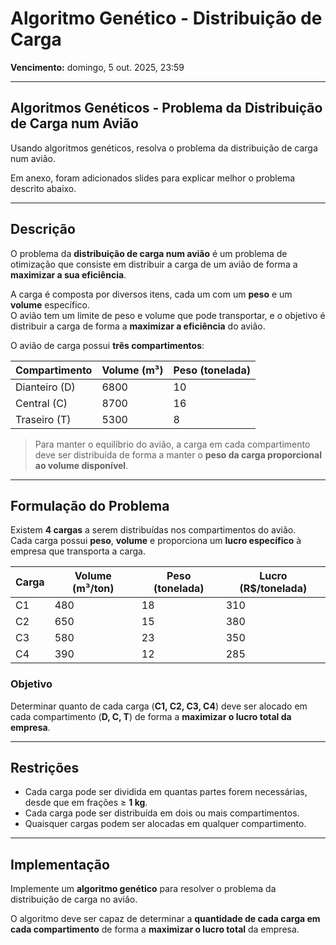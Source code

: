 # Algoritmo Genético - Distribuição de Carga

**Vencimento:** domingo, 5 out. 2025, 23:59  

---

## Algoritmos Genéticos - Problema da Distribuição de Carga num Avião

Usando algoritmos genéticos, resolva o problema da distribuição de carga num avião.  

Em anexo, foram adicionados slides para explicar melhor o problema descrito abaixo.

---

## Descrição

O problema da **distribuição de carga num avião** é um problema de otimização que consiste em distribuir a carga de um avião de forma a **maximizar a sua eficiência**.  

A carga é composta por diversos itens, cada um com um **peso** e um **volume** específico.  
O avião tem um limite de peso e volume que pode transportar, e o objetivo é distribuir a carga de forma a **maximizar a eficiência** do avião.  

O avião de carga possui **três compartimentos**:

| Compartimento | Volume (m³) | Peso (tonelada) |
|---------------|-------------|-----------------|
| Dianteiro (D) | 6800        | 10              |
| Central (C)   | 8700        | 16              |
| Traseiro (T)  | 5300        | 8               |

> Para manter o equilíbrio do avião, a carga em cada compartimento deve ser distribuída de forma a manter o **peso da carga proporcional ao volume disponível**.

---

## Formulação do Problema

Existem **4 cargas** a serem distribuídas nos compartimentos do avião.  
Cada carga possui **peso**, **volume** e proporciona um **lucro específico** à empresa que transporta a carga.

| Carga | Volume (m³/ton) | Peso (tonelada) | Lucro (R$/tonelada) |
|-------|-----------------|-----------------|---------------------|
| C1    | 480             | 18              | 310                 |
| C2    | 650             | 15              | 380                 |
| C3    | 580             | 23              | 350                 |
| C4    | 390             | 12              | 285                 |

### Objetivo

Determinar quanto de cada carga (**C1, C2, C3, C4**) deve ser alocado em cada compartimento (**D, C, T**) de forma a **maximizar o lucro total da empresa**.

---

## Restrições

- Cada carga pode ser dividida em quantas partes forem necessárias, desde que em frações ≥ **1 kg**.  
- Cada carga pode ser distribuída em dois ou mais compartimentos.  
- Quaisquer cargas podem ser alocadas em qualquer compartimento.  

---

## Implementação

Implemente um **algoritmo genético** para resolver o problema da distribuição de carga no avião.  

O algoritmo deve ser capaz de determinar a **quantidade de cada carga em cada compartimento** de forma a **maximizar o lucro total** da empresa.
